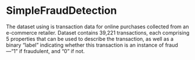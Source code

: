# SimpleFraudDetection
The dataset using is transaction data for online purchases collected from an e-commerce retailer.
Dataset contains 39,221 transactions, each comprising 5 properties that can be used to
describe the transaction, as well as a binary “label” indicating whether this transaction
is an instance of fraud—“1” if fraudulent, and “0” if not.
